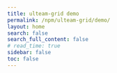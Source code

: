 ```yaml
---
title: ulteam-grid demo
permalink: /npm/ulteam-grid/demo/
layout: home
search: false
search_full_content: false
# read_time: true
sidebar: false
toc: false
---
```


<link type="text/css" rel="stylesheet" href="/assets/css/demo.css">
<link type="text/css" rel="stylesheet" href="/assets/ulteam-grid/index.debug.css">
<link type="text/css" rel="stylesheet" href="/assets/ulteam-grid/index.debug.css">

<div class="ms-SPZone"></div>
<div style="margin: 60px; line-height: normal;">
  <div id="1" class="GridId">
    <div class="GridWebPart"></div>
  </div>
</div>

<script src="/assets/ulteam-grid/grid.js"></script>